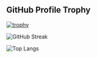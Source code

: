 ## GitHub Profile Trophy
[![trophy](https://github-profile-trophy.vercel.app/?username=Mohamad-Farhan&theme=juicyfresh)](https://github.com/ryo-ma/github-profile-trophy)

![GitHub Streak](https://github-readme-streak-stats.herokuapp.com/?user=Mohamad-Farhan&theme=radical)


![Top Langs](https://github-readme-stats.vercel.app/api/top-langs/?username=Mohamad-Farhan&theme=dark&layout=compact)
